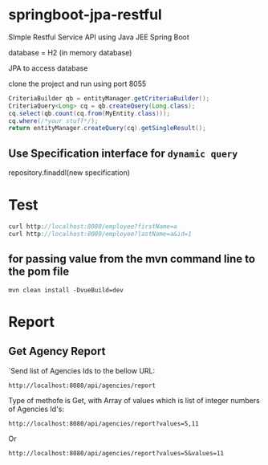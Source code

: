 # springboot-jpa-restful

SImple Restful Service API using Java JEE Spring Boot 


database = H2 (in memory database)

JPA to access database

clone the project and run using port 8055


```java
CriteriaBuilder qb = entityManager.getCriteriaBuilder();
CriteriaQuery<Long> cq = qb.createQuery(Long.class);
cq.select(qb.count(cq.from(MyEntity.class)));
cq.where(/*your stuff*/);
return entityManager.createQuery(cq).getSingleResult();
```

## Use Specification interface for `dynamic query`
 repository.finaddl(new specification<model>)

# Test
```java
curl http://localhost:8080/employee?firstName=a
curl http://localhost:8080/employee?lastName=a&id=1
```
## for passing value from the mvn command line to the pom file
```
mvn clean install -DvueBuild=dev
```


# Report
## Get  Agency Report
`Send list of Agencies Ids to the bellow URL:
```
http://localhost:8080/api/agencies/report
```
Type of methofe is Get,  with Array of values which is list of integer numbers of Agencies Id's:
```
http://localhost:8080/api/agencies/report?values=5,11
```
Or
```
http://localhost:8080/api/agencies/report?values=5&values=11
```
